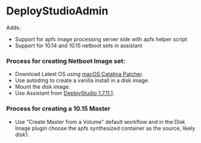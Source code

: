 # DeployStudioAdmin

Adds:
* Support for apfs image processing server side with apfs helper script
* Support for 10.14 and 10.15 netboot sets in assistant

### Process for creating Netboot Image set:
* Download Latest OS using [macOS Catalina Patcher](http://dosdude1.com/catalina/).
* Use autodmg to create a vanilla install in a disk image.
* Mount the disk image.
* Use Assistant from [DeployStudio 1.7.11.1](https://github.com/andrewzirkel/DeployStudioAdmin/archive/master.zip).

### Process for creating a 10.15 Master
* Use "Create Master from a Volume" default workflow and in the Disk Image plugin choose the apfs synthesized container as the source, likely disk1.

